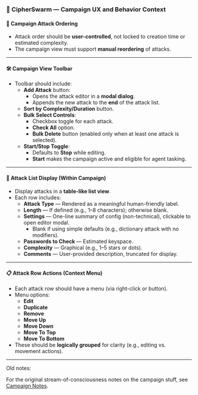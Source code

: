 ### 🧠 CipherSwarm — Campaign UX and Behavior Context

#### 🎯 Campaign Attack Ordering

-   Attack order should be **user-controlled**, not locked to creation time or estimated complexity.
-   The campaign view must support **manual reordering** of attacks.

---

#### 🛠️ Campaign View Toolbar

-   Toolbar should include:
    -   **Add Attack** button:
        -   Opens the attack editor in a **modal dialog**.
        -   Appends the new attack to the **end** of the attack list.
    -   **Sort by Complexity/Duration** button.
    -   **Bulk Select Controls**:
        -   Checkbox toggle for each attack.
        -   **Check All** option.
        -   **Bulk Delete** button (enabled only when at least one attack is selected).
    -   **Start/Stop Toggle**:
        -   Defaults to **Stop** while editing.
        -   **Start** makes the campaign active and eligible for agent tasking.

---

#### 🧩 Attack List Display (Within Campaign)

-   Display attacks in a **table-like list view**.
-   Each row includes:
    -   **Attack Type** — Rendered as a meaningful human-friendly label.
    -   **Length** — If defined (e.g., 1–8 characters); otherwise blank.
    -   **Settings** — One-line summary of config (non-technical), clickable to open editor modal.
        -   Blank if using simple defaults (e.g., dictionary attack with no modifiers).
    -   **Passwords to Check** — Estimated keyspace.
    -   **Complexity** — Graphical (e.g., 1–5 stars or dots).
    -   **Comments** — User-provided description, truncated for display.

---

#### 📋 Attack Row Actions (Context Menu)

-   Each attack row should have a menu (via right-click or button).
-   Menu options:
    -   **Edit**
    -   **Duplicate**
    -   **Remove**
    -   **Move Up**
    -   **Move Down**
    -   **Move To Top**
    -   **Move To Bottom**
-   These should be **logically grouped** for clarity (e.g., editing vs. movement actions).

---

Old notes:

For the original stream-of-consciousness notes on the campaign stuff, see [Campaign Notes](original_notes/campaigns.md).
